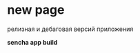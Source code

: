 new page
=============================================
релизная и дебаговая версий приложения

**sencha app build**
